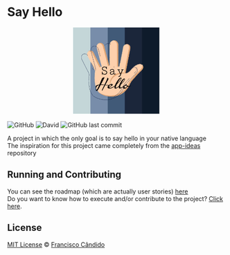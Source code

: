 # Say Hello

<!-- Voltar linha antes de commitar -->
<p align="center">
<img width="200" height="200" src="https://github.com/franciscocandido/say-hello/raw/master/.github/images/logo.jpeg"></img><br>
</div>
</p>

![GitHub](https://img.shields.io/github/license/franciscocandido/say-hello?style=flat-square)
![David](https://img.shields.io/david/franciscocandido/say-hello?style=flat-square)
![GitHub last commit](https://img.shields.io/github/last-commit/franciscocandido/say-hello?style=flat-square)

A project in which the only goal is to say hello in your native language<br>
The inspiration for this project came completely from the [app-ideas](https://github.com/florinpop17/app-ideas) repository

## Running and Contributing
You can see the roadmap (which are actually user stories) [here](https://github.com/franciscocandido/say-hello/issues/1)<br>
Do you want to know how to execute and/or contribute to the project? [Click here](https://github.com/franciscocandido/say-hello/blob/master/.github/CONTRIBUTING.md).

## License

[MIT License](https://github.com/franciscocandido/say-hello/blob/master/LICENSE) &copy; [Francisco Cândido](https://github.com/franciscocandido)
